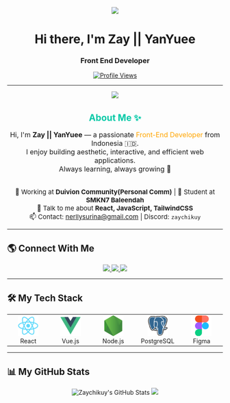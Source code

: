 <!-- Header -->
<div align="center">
  <img src="assets/giphy.gif" width="800px" />
</div>

<h1 align="center">Hi there, I'm Zay || YanYuee </h1>
<h3 align="center">Front End Developer</h3>

<div align="center">
  <a href="https://visitcount.itsvg.in/api?id=Ririena&label=Profile%20Views&color=11&icon=7&pretty=true">
    <img src="https://visitcount.itsvg.in/api?id=Ririena&label=Profile%20Views&color=11&icon=7&pretty=true" alt="Profile Views" />
  </a>
</div>

---


<div align="center">
  <img src="https://media.giphy.com/media/hvRJCLFzcasrR4ia7z/giphy.gif" width="80px" />
</div>

<h2 style="text-align:center; color:#00C9A7;">About Me ✨</h2>

<p style="text-align:center; font-size:16px; max-width:600px; margin:auto;">
  Hi, I'm <b>Zay || YanYuee</b> — a passionate <span style="color:#FFA500;">Front-End Developer</span> from Indonesia 🇮🇩.<br/>
  I enjoy building aesthetic, interactive, and efficient web applications.<br/>
  Always learning, always growing 🌱
</p>

<br/>


<br/>

<div align="center" style="font-size:15px;">
  🔭 Working at <b>Duivion Community(Personal Comm)</b> | 🏫 Student at <b>SMKN7 Baleendah</b><br/>
  💬 Talk to me about <b>React, JavaScript, TailwindCSS</b><br/>
  📫 Contact: <a href="mailto:nerllysurina@gmail.com">nerllysurina@gmail.com</a> | Discord: <code>zaychikuy</code>
</div>

---

## 🌎 Connect With Me

<div align="center">
  <a href="https://github.com/Ririenesu" target="_blank">
    <img src="https://img.shields.io/badge/GitHub-000?style=for-the-badge&logo=github&logoColor=white" />
  </a>
  <a href="https://instagram.com/elzaychikk" target="_blank">
    <img src="https://img.shields.io/badge/Instagram-E4405F?style=for-the-badge&logo=instagram&logoColor=white" />
  </a>
  <a href="mailto:nerllysurina@gmail.com" target="_blank">
    <img src="https://img.shields.io/badge/Gmail-D14836?style=for-the-badge&logo=gmail&logoColor=white" />
  </a>
</div>

---

## 🛠 My Tech Stack

<table align="center">
  <tr>
    <td align="center" width="96">
      <img src="https://raw.githubusercontent.com/devicons/devicon/master/icons/react/react-original.svg" width="48" height="48" alt="React" />
      <br>React
    </td>
    <td align="center" width="96">
      <img src="https://raw.githubusercontent.com/devicons/devicon/master/icons/vuejs/vuejs-original.svg" width="48" height="48" alt="Vue.js" />
      <br>Vue.js
    </td>
    <td align="center" width="96">
      <img src="https://raw.githubusercontent.com/devicons/devicon/master/icons/nodejs/nodejs-original.svg" width="48" height="48" alt="Node.js" />
      <br>Node.js
    </td>
    <td align="center" width="96">
      <img src="https://raw.githubusercontent.com/devicons/devicon/master/icons/postgresql/postgresql-original.svg" width="48" height="48" alt="PostgreSQL" />
      <br>PostgreSQL
    </td>
    <td align="center" width="96">
      <img src="https://raw.githubusercontent.com/devicons/devicon/master/icons/figma/figma-original.svg" width="48" height="48" alt="Figma" />
      <br>Figma
    </td>
  </tr>
</table>

---

## 📊 My GitHub Stats

<div align="center">
  <img src="https://github-readme-stats.vercel.app/api?username=Ririena&theme=dark&show_icons=true" alt="Zaychikuy's GitHub Stats" height="180em" />
  <img src="https://github-readme-stats.vercel.app/api/top-langs/?username=Ririena&theme=dark&layout=compact" height="180em" />
</div>
